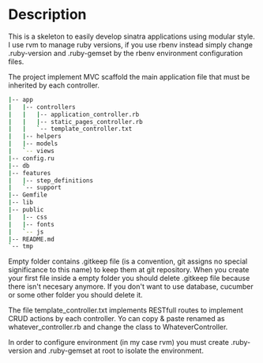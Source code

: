 Description
================

This is a skeleton to easily develop sinatra applications using modular style. I use rvm to manage ruby versions, if you use rbenv instead simply change .ruby-version and .ruby-gemset by the rbenv environment configuration files.

The project implement MVC scaffold the main application file that must be inherited by each controller.

```bash
|-- app
|   |-- controllers
|   |   |-- application_controller.rb
|   |   |-- static_pages_controller.rb
|   |   `-- template_controller.txt
|   |-- helpers
|   |-- models
|   `-- views
|-- config.ru
|-- db
|-- features
|   |-- step_definitions
|   `-- support
|-- Gemfile
|-- lib
|-- public
|   |-- css
|   |-- fonts
|   `-- js
|-- README.md
`-- tmp
```

Empty folder contains .gitkeep file (is a convention, git assigns no special significance to this name) to keep them at git repository. When you create your first file inside a empty folder you should delete .gitkeep file because there isn't necesary anymore. If you don't want to use database, cucumber or some other folder you should delete it.

The file template_controller.txt implements RESTfull routes to implement CRUD actions by each controller. Yo can copy & paste renamed as whatever_controller.rb and change the class to WhateverController.

In order to configure environment (in my case rvm) you must create .ruby-version and .ruby-gemset at root to isolate the environment.

